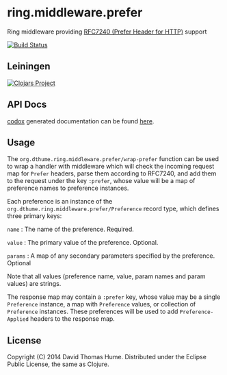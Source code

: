 # ring.middleware.prefer

Ring middleware providing
[RFC7240 (Prefer Header for HTTP)](http://tools.ietf.org/html/rfc7240) support

[![Build Status](https://travis-ci.org/dthume/ring.middleware.prefer.svg?branch=master)](https://travis-ci.org/dthume/ring.middleware.prefer)

## Leiningen

[![Clojars Project](http://clojars.org/org.dthume/ring.middleware.prefer/latest-version.svg)](http://clojars.org/org.dthume/ring.middleware.prefer)

## API Docs

[codox](https://github.com/weavejester/codox)
generated documentation can be found
[here](http://dthume.github.io/ring.middleware.prefer/codox/index.html).

## Usage

The `org.dthume.ring.middleware.prefer/wrap-prefer` function can be used to
wrap a handler with middleware which will check the incoming request map for
`Prefer` headers, parse them according to RFC7240, and add them to the request
under the key `:prefer`, whose value will be a map of preference names to
preference instances.

Each preference is an instance of the
`org.dthume.ring.middleware.prefer/Preference` record type, which defines three
primary keys:

`name`
: The name of the preference. Required.

`value`
: The primary value of the preference. Optional.

`params`
: A map of any secondary parameters specified by the preference. Optional

Note that all values (preference name, value, param names and param values) are
strings.

The response map may contain a `:prefer` key, whose value may be a single
`Preference` instance, a map with `Preference` values, or collection of
`Preference` instances. These preferences will be used to add
`Preference-Applied` headers to the response map.

## License

Copyright (C) 2014 David Thomas Hume.
Distributed under the Eclipse Public License, the same as Clojure.